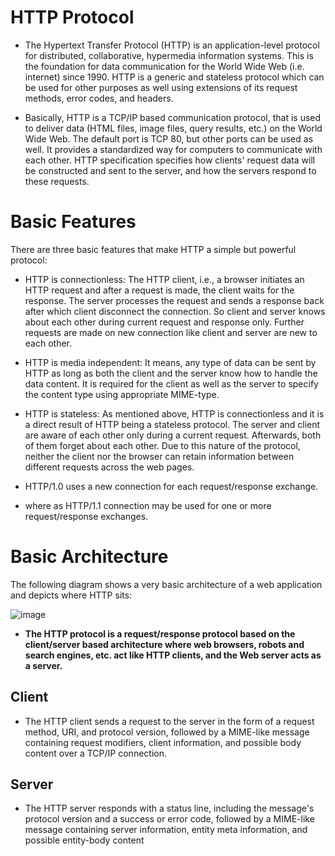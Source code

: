 # HTTP Protocol
* The Hypertext Transfer Protocol (HTTP) is an application-level protocol for distributed, collaborative, hypermedia information systems. This is the foundation for data communication for the World Wide Web (i.e. internet) since 1990. HTTP is a generic and stateless protocol which can be used for other purposes as well using extensions of its request methods, error codes, and headers.

* Basically, HTTP is a TCP/IP based communication protocol, that is used to deliver data (HTML files, image files, query results, etc.) on the World Wide Web. The default port is TCP 80, but other ports can be used as well. It provides a standardized way for computers to communicate with each other. HTTP specification specifies how clients' request data will be constructed and sent to the server, and how the servers respond to these requests.
# Basic Features
There are three basic features that make HTTP a simple but powerful protocol:

* HTTP is connectionless: The HTTP client, i.e., a browser initiates an HTTP request and after a request is made, the client waits for the response. The server processes the request and sends a response back after which client disconnect the connection. So client and server knows about each other during current request and response only. Further requests are made on new connection like client and server are new to each other.

* HTTP is media independent: It means, any type of data can be sent by HTTP as long as both the client and the server know how to handle the data content. It is required for the client as well as the server to specify the content type using appropriate MIME-type.

* HTTP is stateless: As mentioned above, HTTP is connectionless and it is a direct result of HTTP being a stateless protocol. The server and client are aware of each other only during a current request. Afterwards, both of them forget about each other. Due to this nature of the protocol, neither the client nor the browser can retain information between different requests across the web pages.

* HTTP/1.0 uses a new connection for each request/response exchange.
* where as HTTP/1.1 connection may be used for one or more request/response exchanges.

# Basic Architecture

The following diagram shows a very basic architecture of a web application and depicts where HTTP sits:

![image](https://user-images.githubusercontent.com/104230071/192086301-c5f758f5-d871-433d-b35f-af117a1beb8b.png)

*  **The HTTP protocol is a request/response protocol based on the client/server based architecture where web browsers, robots and search engines, etc. act like HTTP clients, and the Web server acts as a server.**

 ## Client
* The HTTP client sends a request to the server in the form of a request method, URI, and protocol version, followed by a MIME-like message containing request modifiers, client information, and possible body content over a TCP/IP connection.

## Server
* The HTTP server responds with a status line, including the message's protocol version and a success or error code, followed by a MIME-like message containing server information, entity meta information, and possible entity-body content
